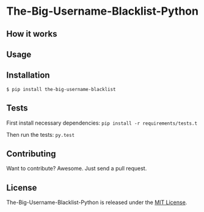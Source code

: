 # The-Big-Username-Blacklist-Python

## How it works

## Usage

## Installation

    $ pip install the-big-username-blacklist


## Tests

First install necessary dependencies:
`pip install -r requirements/tests.t`

Then run the tests:
`py.test`


## Contributing

Want to contribute? Awesome. Just send a pull request.


## License

The-Big-Username-Blacklist-Python is released under the [MIT License](http://www.opensource.org/licenses/MIT).
